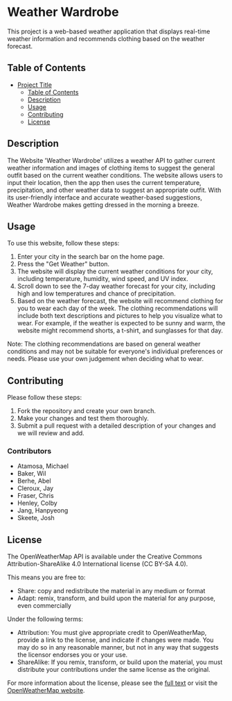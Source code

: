 # Weather Wardrobe

This project is a web-based weather application that displays real-time weather information and recommends clothing based on the weather forecast.

## Table of Contents

- [Project Title](#project-title)
  - [Table of Contents](#table-of-contents)
  - [Description](#description)
  - [Usage](#usage)
  - [Contributing](#contributing)
  - [License](#license)

## Description

The Website 'Weather Wardrobe' utilizes a weather API to gather current weather information and images of clothing items to suggest the general outfit based on the current weather conditions. The website allows users to input their location, then the app then uses the current temperature, precipitation, and other weather data to suggest an appropriate outfit. With its user-friendly interface and accurate weather-based suggestions, Weather Wardrobe makes getting dressed in the morning a breeze.

## Usage

To use this website, follow these steps:

1. Enter your city in the search bar on the home page.
2. Press the "Get Weather" button.
3. The website will display the current weather conditions for your city, including temperature, humidity, wind speed, and UV index.
4. Scroll down to see the 7-day weather forecast for your city, including high and low temperatures and chance of precipitation.
5. Based on the weather forecast, the website will recommend clothing for you to wear each day of the week. The clothing recommendations will include both text descriptions and pictures to help you visualize what to wear. For example, if the weather is expected to be sunny and warm, the website might recommend shorts, a t-shirt, and sunglasses for that day.

Note: The clothing recommendations are based on general weather conditions and may not be suitable for everyone's individual preferences or needs. Please use your own judgement when deciding what to wear.

## Contributing
Please follow these steps:
1. Fork the repository and create your own branch.
2. Make your changes and test them thoroughly.
3. Submit a pull request with a detailed description of your changes and we will review and add.

### Contributors

- Atamosa, Michael
- Baker, Wil
- Berhe, Abel
- Cleroux, Jay
- Fraser, Chris
- Henley, Colby
- Jang, Hanpyeong 
- Skeete, Josh

## License

The OpenWeatherMap API is available under the Creative Commons Attribution-ShareAlike 4.0 International license (CC BY-SA 4.0).

This means you are free to:

- Share: copy and redistribute the material in any medium or format
- Adapt: remix, transform, and build upon the material for any purpose, even commercially

Under the following terms:

- Attribution: You must give appropriate credit to OpenWeatherMap, provide a link to the license, and indicate if changes were made. You may do so in any reasonable manner, but not in any way that suggests the licensor endorses you or your use.
- ShareAlike: If you remix, transform, or build upon the material, you must distribute your contributions under the same license as the original.

For more information about the license, please see the [full text](https://creativecommons.org/licenses/by-sa/4.0/legalcode) or visit the [OpenWeatherMap website](https://openweathermap.org/terms). 

